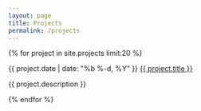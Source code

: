 ```yaml
---
layout: page
title: Projects
permalink: /projects
---
```


{% for project in site.projects limit:20 %}
  <div class="project-card">
    <span class="project-meta">{{ project.date | date: "%b %-d, %Y" }}</span>
    <a class="project-link" href="{{ project.url | prepend: site.baseurl }}">{{ project.title }}</a>
    <p>{{ project.description }}</p>
  </div>
{% endfor %}
